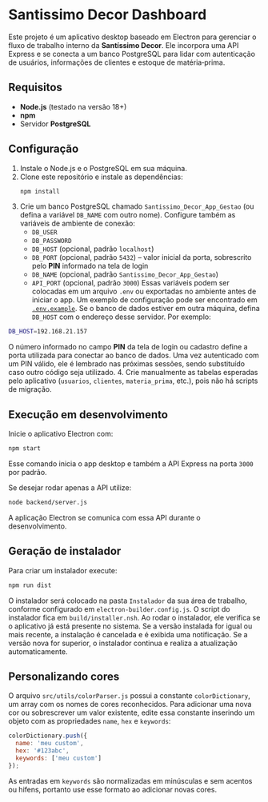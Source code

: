 # Santissimo Decor Dashboard

Este projeto é um aplicativo desktop baseado em Electron para gerenciar o fluxo de trabalho interno da **Santíssimo Decor**. Ele incorpora uma API Express e se conecta a um banco PostgreSQL para lidar com autenticação de usuários, informações de clientes e estoque de matéria‑prima.

## Requisitos

- **Node.js** (testado na versão 18+)
- **npm**
- Servidor **PostgreSQL**

## Configuração

1. Instale o Node.js e o PostgreSQL em sua máquina.
2. Clone este repositório e instale as dependências:
   ```bash
   npm install
   ```
3. Crie um banco PostgreSQL chamado `Santissimo_Decor_App_Gestao` (ou defina a variável `DB_NAME` com outro nome). Configure também as variáveis de ambiente de conexão:
   - `DB_USER`
   - `DB_PASSWORD`
   - `DB_HOST` (opcional, padrão `localhost`)
   - `DB_PORT` (opcional, padrão `5432`) – valor inicial da porta, sobrescrito pelo **PIN** informado na tela de login
   - `DB_NAME` (opcional, padrão `Santissimo_Decor_App_Gestao`)
   - `API_PORT` (opcional, padrão `3000`)
   Essas variáveis podem ser colocadas em um arquivo `.env` ou exportadas no ambiente antes de iniciar o app. Um exemplo de
   configuração pode ser encontrado em [`.env.example`](./.env.example). Se o banco de dados estiver em outra máquina, defina
   `DB_HOST` com o endereço desse servidor. Por exemplo:

  ```bash
  DB_HOST=192.168.21.157
  ```
  O número informado no campo **PIN** da tela de login ou cadastro define a
  porta utilizada para conectar ao banco de dados. Uma vez autenticado com um
  PIN válido, ele é lembrado nas próximas sessões, sendo substituído caso outro
  código seja utilizado.
4. Crie manualmente as tabelas esperadas pelo aplicativo (`usuarios`, `clientes`, `materia_prima`, etc.), pois não há scripts de migração.

## Execução em desenvolvimento

Inicie o aplicativo Electron com:
```bash
npm start
```
Esse comando inicia o app desktop e também a API Express na porta `3000` por padrão.

Se desejar rodar apenas a API utilize:
```bash
node backend/server.js
```
A aplicação Electron se comunica com essa API durante o desenvolvimento.

## Geração de instalador

Para criar um instalador execute:
```bash
npm run dist
```
O instalador será colocado na pasta `Instalador` da sua área de trabalho, conforme configurado em `electron-builder.config.js`. O script do instalador fica em `build/installer.nsh`.
Ao rodar o instalador, ele verifica se o aplicativo já está presente no sistema.
Se a versão instalada for igual ou mais recente, a instalação é cancelada e
é exibida uma notificação. Se a versão nova for superior, o instalador
continua e realiza a atualização automaticamente.

## Personalizando cores

O arquivo `src/utils/colorParser.js` possui a constante `colorDictionary`, um array com os nomes de cores reconhecidos.
Para adicionar uma nova cor ou sobrescrever um valor existente, edite essa constante inserindo um objeto com as propriedades `name`, `hex` e `keywords`:

```js
colorDictionary.push({
  name: 'meu custom',
  hex: '#123abc',
  keywords: ['meu custom']
});
```

As entradas em `keywords` são normalizadas em minúsculas e sem acentos ou hifens, portanto use esse formato ao adicionar novas cores.
